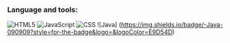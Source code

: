 ### Language and tools:
![HTML5](https://img.shields.io/badge/-HTML-090909?style=for-the-badge&logo=HTML5&logoColor=47C5FB)
![JavaScript](https://img.shields.io/badge/-JavaScript-090909?style=for-the-badge&logo=JavaScript&logoColor=E9D54D)
![CSS](https://img.shields.io/badge/CSS-090909?style=for-the-badge&logo=css3&logoColor=E9D54D)
![Java]<img scr="https://raw.githubusercontent.com/jmnote/z-icons/master/svg/java.svg"> (https://img.shields.io/badge/-Java-090909?style=for-the-badge&logo=&logoColor=E9D54D)
